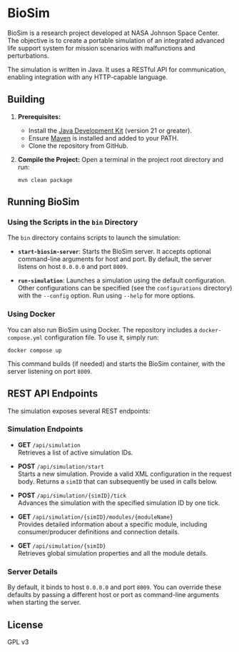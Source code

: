 # BioSim
BioSim is a research project developed at NASA Johnson Space Center. The objective is to create a portable simulation of an integrated advanced life support system for mission scenarios with malfunctions and perturbations.

The simulation is written in Java. It uses a RESTful API for communication, enabling integration with any HTTP-capable language.

## Building
1. **Prerequisites:**
   - Install the [Java Development Kit](https://adoptium.net/) (version 21 or greater).
   - Ensure [Maven](https://maven.apache.org/) is installed and added to your PATH.
   - Clone the repository from GitHub.

2. **Compile the Project:**
   Open a terminal in the project root directory and run:
   ```
   mvn clean package
   ```

## Running BioSim

### Using the Scripts in the `bin` Directory
The `bin` directory contains scripts to launch the simulation:

- **`start-biosim-server`**: Starts the BioSim server. It accepts optional command-line arguments for host and port. By default, the server listens on host `0.0.0.0` and port `8009`.

- **`run-simulation`**: Launches a simulation using the default configuration. Other configurations can be specified (see the `configurations` directory) with the `--config` option. Run using `--help` for more options.

### Using Docker
You can also run BioSim using Docker. The repository includes a `docker-compose.yml` configuration file. To use it, simply run:
```
docker compose up
```
This command builds (if needed) and starts the BioSim container, with the server listening on port `8009`.


## REST API Endpoints

The simulation exposes several REST endpoints:

### Simulation Endpoints
- **GET** `/api/simulation`  
  Retrieves a list of active simulation IDs.

- **POST** `/api/simulation/start`  
  Starts a new simulation. Provide a valid XML configuration in the request body. Returns a `simID` that can subsequently be used in calls below.

- **POST** `/api/simulation/{simID}/tick`  
  Advances the simulation with the specified simulation ID by one tick. 

- **GET** `/api/simulation/{simID}/modules/{moduleName}`  
  Provides detailed information about a specific module, including consumer/producer definitions and connection details.

- **GET** `/api/simulation/{simID}`  
  Retrieves global simulation properties and all the module details.

### Server Details
By default, it binds to host `0.0.0.0` and port `8009`. You can override these defaults by passing a different host or port as command-line arguments when starting the server.

## License
GPL v3
